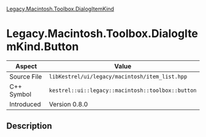 [Legacy.Macintosh.Toolbox.DialogItemKind](index)
# Legacy.Macintosh.Toolbox.DialogItemKind.Button
| Aspect | Value |
| --- | --- |
| Source File | `libKestrel/ui/legacy/macintosh/item_list.hpp` |
| C++ Symbol | `kestrel::ui::legacy::macintosh::toolbox::button` |
| Introduced | Version 0.8.0 |
## Description

